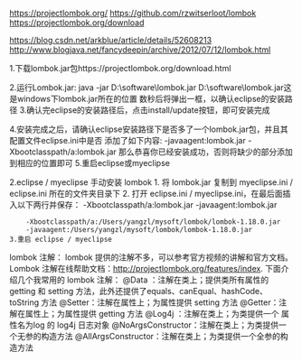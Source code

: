 https://projectlombok.org/
https://github.com/rzwitserloot/lombok
https://projectlombok.org/download


https://blog.csdn.net/arkblue/article/details/52608213
http://www.blogjava.net/fancydeepin/archive/2012/07/12/lombok.html

1.下载lombok.jar包https://projectlombok.org/download.html

2.运行Lombok.jar: java -jar D:\software\lombok.jar D:\software\lombok.jar这是windows下lombok.jar所在的位置
  数秒后将弹出一框，以确认eclipse的安装路径</code>
3.确认完eclipse的安装路径后，点击install/update按钮，即可安装完成

4.安装完成之后，请确认eclipse安装路径下是否多了一个lombok.jar包，并且其
配置文件eclipse.ini中是否 添加了如下内容: </code>
    -javaagent:lombok.jar 
    -Xbootclasspath/a:lombok.jar 
那么恭喜你已经安装成功，否则将缺少的部分添加到相应的位置即可 </code>
5.重启eclipse或myeclipse


2.eclipse / myeclipse 手动安装 lombok
    1. 将 lombok.jar 复制到 myeclipse.ini / eclipse.ini 所在的文件夹目录下
    2. 打开 eclipse.ini / myeclipse.ini，在最后面插入以下两行并保存：
        -Xbootclasspath/a:lombok.jar
        -javaagent:lombok.jar
        
        -Xbootclasspath/a:/Users/yangzl/mysoft/lombok/lombok-1.18.0.jar
        -javaagent:/Users/yangzl/mysoft/lombok/lombok-1.18.0.jar
    3.重启 eclipse / myeclipse

    
lombok 注解：
    lombok 提供的注解不多，可以参考官方视频的讲解和官方文档。
    Lombok 注解在线帮助文档：http://projectlombok.org/features/index.
    下面介绍几个我常用的 lombok 注解：
        @Data   ：注解在类上；提供类所有属性的 getting 和 setting 方法，此外还提供了equals、canEqual、hashCode、toString 方法
        @Setter：注解在属性上；为属性提供 setting 方法
        @Getter：注解在属性上；为属性提供 getting 方法
        @Log4j ：注解在类上；为类提供一个 属性名为log 的 log4j 日志对象
        @NoArgsConstructor：注解在类上；为类提供一个无参的构造方法
        @AllArgsConstructor：注解在类上；为类提供一个全参的构造方法




